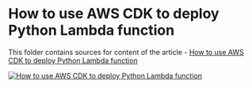 # How to use AWS CDK to deploy Python Lambda function

This folder contains sources for content of the article - [How to use AWS CDK to deploy Python Lambda function](https://hands-on.cloud/how-to-use-aws-cdk-to-deploy-python-lambda-function/)

[![How to use AWS CDK to deploy Python Lambda function](https://hands-on.cloud/how-to-use-aws-cdk-to-deploy-python-lambda-function/How%20to%20use%20AWS%20CDK%20to%20deploy%20Python%20Lambda%20function.png)](https://hands-on.cloud/how-to-use-aws-cdk-to-deploy-python-lambda-function/)
